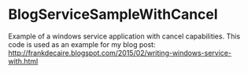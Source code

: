 # BlogServiceSampleWithCancel
Example of a windows service application with cancel capabilities.  This code is used as an example for my
blog post: http://frankdecaire.blogspot.com/2015/02/writing-windows-service-with.html

